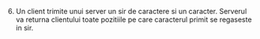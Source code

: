 6. Un client trimite unui server un sir de caractere si un caracter. Serverul va returna clientului toate pozitiile pe care caracterul primit se regaseste in sir.
